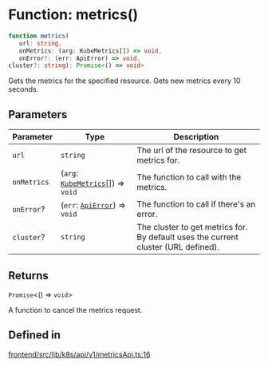 # Function: metrics()

```ts
function metrics(
   url: string, 
   onMetrics: (arg: KubeMetrics[]) => void, 
   onError?: (err: ApiError) => void, 
cluster?: string): Promise<() => void>
```

Gets the metrics for the specified resource. Gets new metrics every 10 seconds.

## Parameters

| Parameter | Type | Description |
| ------ | ------ | ------ |
| `url` | `string` | The url of the resource to get metrics for. |
| `onMetrics` | (`arg`: [`KubeMetrics`](../../../../cluster/interfaces/KubeMetrics.md)[]) => `void` | The function to call with the metrics. |
| `onError`? | (`err`: [`ApiError`](../../clusterRequests/interfaces/ApiError.md)) => `void` | The function to call if there's an error. |
| `cluster`? | `string` | The cluster to get metrics for. By default uses the current cluster (URL defined). |

## Returns

`Promise`\<() => `void`\>

A function to cancel the metrics request.

## Defined in

[frontend/src/lib/k8s/api/v1/metricsApi.ts:16](https://github.com/headlamp-k8s/headlamp/blob/2481a1c9f2b4a69a9320466e7a455215b14b97b0/frontend/src/lib/k8s/api/v1/metricsApi.ts#L16)
